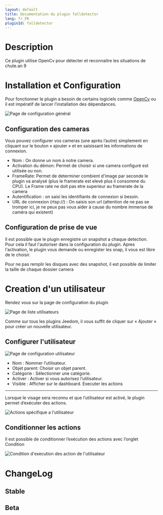 ```yaml
---
layout: default
title: Documentation du plugin falldetector
lang: fr_FR
pluginId: falldetector
---
```


Description
==========
Ce plugin utilise OpenCv pour détecter et reconnaitre les situations de chute.an 9

Installation et Configuration
=============================

Pour fonctionner le plugin a besoin de certains logiciels comme [OpenCv](https://github.com/opencv/opencv/wiki) ou il est impératif de lancer l’installation des dépendances.

![Page de configuration général](../images/ConfigurationGeneral.jpg)

Configuration des cameras
------------------------
Vous pouvez configurer vos cameras (une après l’autre) simplement en cliquant sur le bouton « ajouter » et en saisissant les informations de connexion.

* Nom : On donne un nom à notre camera.
* Activation du démon: Permet de choisir si une camera configuré est utilisée ou non.
* FrameRate: Permet de determiner combient d'image par seconde le plugin va analysé (plus le framerate est elevé plus il consomme du CPU). Le Frame rate ne doit pas etre superieur au framerate de la camera
* Autentification : on saisi les identifiants de connexion si besoin.
* URL de connexion (rtsp://) : On saisis son url (attention de ne pas se tromper ici, je ne peux pas vous aider à cause du nombre immense de caméra qui existent)

Configuration de prise de vue 
-----------------------------

Il est possible que le plugin enregistre un snapshot a chaque detection.
Pour cela il faut l'autoriser dans la configuration du plugin.
Apres l'activation, le plugin vous demande ou enregister les snap, il vous est libre de le choisir.

Pour ne pas remplir les disques avec des snapshot, il est possible de limiter la taille de chaque dossier camera

Creation d'un utilisateur
=========================

Rendez vous sur la page de configuration du plugin

![Page de liste utilisateurs](../images/ListeUtilisateurs.jpg)

Comme sur tous les plugins Jeedom, il vous suffit de cliquer sur « Ajouter » pour créer un nouvelle utilisateur.

Configurer l'utilisateur
-----------------------

![Page de configuration utilisateur](../images/ConfigurationUtilisateur.jpg)

* Nom : Nommer l’utilisateur.
* Objet parent: Choisir un objet parent.
* Catégorie : Sélectionner une catégorie.
* Activer : Activer si vous autorisez l’utilisateur.
* Visible : Afficher sur le dashboard.
Executer les actions
--------------------

Lorsque le visage sera reconnu et que l’utilisateur est activé, le plugin permet d’exécuter des actions.

![Actions spécifique a l'utilisateur](../images/ConfigurationActions.jpg)

Conditionner les actions
------------------------

Il est possible de conditionner l’exécution des actions avec l’onglet Condition

![Condition d'execution des action de l'utilisateur](../images/ConfigurationConditions.jpg)

ChangeLog
=========
Stable
------

Beta
----
